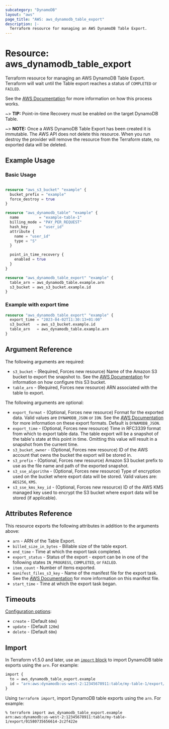```yaml
---
subcategory: "DynamoDB"
layout: "aws"
page_title: "AWS: aws_dynamodb_table_export"
description: |-
  Terraform resource for managing an AWS DynamoDB Table Export.
---
```


# Resource: aws_dynamodb_table_export

Terraform resource for managing an AWS DynamoDB Table Export. Terraform will wait until the Table export reaches a status of `COMPLETED` or `FAILED`.

See the [AWS Documentation](https://docs.aws.amazon.com/amazondynamodb/latest/developerguide/S3DataExport.HowItWorks.html) for more information on how this process works.

~> **TIP:**
Point-in-time Recovery must be enabled on the target DynamoDB Table.

~> **NOTE:**
Once a AWS DynamoDB Table Export has been created it is immutable. The AWS API does not delete this resource. When you run destroy the provider will remove the resource from the Terraform state, no exported data will be deleted.

## Example Usage

### Basic Usage

```terraform

resource "aws_s3_bucket" "example" {
  bucket_prefix = "example"
  force_destroy = true
}

resource "aws_dynamodb_table" "example" {
  name         = "example-table-1"
  billing_mode = "PAY_PER_REQUEST"
  hash_key     = "user_id"
  attribute {
    name = "user_id"
    type = "S"
  }

  point_in_time_recovery {
    enabled = true
  }
}

resource "aws_dynamodb_table_export" "example" {
  table_arn = aws_dynamodb_table.example.arn
  s3_bucket = aws_s3_bucket.example.id
}
```

### Example with export time

```terraform
resource "aws_dynamodb_table_export" "example" {
  export_time = "2023-04-02T11:30:13+01:00"
  s3_bucket   = aws_s3_bucket.example.id
  table_arn   = aws_dynamodb_table.example.arn
}
```

## Argument Reference

The following arguments are required:

* `s3_bucket` - (Required, Forces new resource) Name of the Amazon S3 bucket to export the snapshot to. See the [AWS Documentation](https://docs.aws.amazon.com/amazondynamodb/latest/developerguide/S3DataExport_Requesting.html#S3DataExport_Requesting_Permissions) for information on how configure this S3 bucket.
* `table_arn` - (Required, Forces new resource) ARN associated with the table to export.

The following arguments are optional:

* `export_format` - (Optional, Forces new resource) Format for the exported data. Valid values are `DYNAMODB_JSON` or `ION`. See the [AWS Documentation](https://docs.aws.amazon.com/amazondynamodb/latest/developerguide/S3DataExport.Output.html#S3DataExport.Output_Data) for more information on these export formats. Default is `DYNAMODB_JSON`.
* `export_time` - (Optional, Forces new resource) Time in RFC3339 format from which to export table data. The table export will be a snapshot of the table's state at this point in time. Omitting this value will result in a snapshot from the current time.
* `s3_bucket_owner` - (Optional, Forces new resource) ID of the AWS account that owns the bucket the export will be stored in.
* `s3_prefix` - (Optional, Forces new resource) Amazon S3 bucket prefix to use as the file name and path of the exported snapshot.
* `s3_sse_algorithm` - (Optional, Forces new resource) Type of encryption used on the bucket where export data will be stored. Valid values are: `AES256`, `KMS`.
* `s3_sse_kms_key_id` - (Optional, Forces new resource) ID of the AWS KMS managed key used to encrypt the S3 bucket where export data will be stored (if applicable).

## Attributes Reference

This resource exports the following attributes in addition to the arguments above:

* `arn` - ARN of the Table Export.
* `billed_size_in_bytes` - Billable size of the table export.
* `end_time` - Time at which the export task completed.
* `export_status` - Status of the export - export can be in one of the following states `IN_PROGRESS`, `COMPLETED`, or `FAILED`.
* `item_count` - Number of items exported.
* `manifest_files_s3_key` - Name of the manifest file for the export task. See the [AWS Documentation](https://docs.aws.amazon.com/amazondynamodb/latest/developerguide/S3DataExport.Output.html#S3DataExport.Output_Manifest) for more information on this manifest file.
* `start_time` - Time at which the export task began.

## Timeouts

[Configuration options](https://developer.hashicorp.com/terraform/language/resources/syntax#operation-timeouts):

* `create` - (Default `60m`)
* `update` - (Default `120m`)
* `delete` - (Default `60m`)

## Import

In Terraform v1.5.0 and later, use an [`import` block](https://developer.hashicorp.com/terraform/language/import) to import DynamoDB table exports using the `arn`. For example:

```terraform
import {
  to = aws_dynamodb_table_export.example
  id = "arn:aws:dynamodb:us-west-2:12345678911:table/my-table-1/export/01580735656614-2c2f422e"
}
```

Using `terraform import`, import DynamoDB table exports using the `arn`. For example:

```console
% terraform import aws_dynamodb_table_export.example arn:aws:dynamodb:us-west-2:12345678911:table/my-table-1/export/01580735656614-2c2f422e
```

